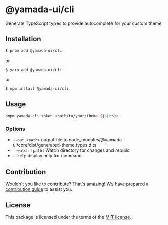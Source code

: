 # @yamada-ui/cli

Generate TypeScript types to provide autocomplete for your custom theme.

## Installation

```sh
$ pnpm add @yamada-ui/cli
```

or

```sh
$ yarn add @yamada-ui/cli
```

or

```sh
$ npm install @yamada-ui/cli
```

## Usage

```sh
pnpm yamada-cli token <path/to/your/theme.(js|ts)>
```

### Options

- `--out <path>` output file to node_modules/@yamada-ui/core/dist/generated-theme.types.d.ts
- `--watch [path]` Watch directory for changes and rebuild
- `--help` display help for command

## Contribution

Wouldn't you like to contribute? That's amazing! We have prepared a [contribution guide](https://github.com/yamada-ui/yamada-ui/blob/main/CONTRIBUTING.md) to assist you.

## License

This package is licensed under the terms of the
[MIT license](https://github.com/yamada-ui/yamada-ui/blob/main/LICENSE).
